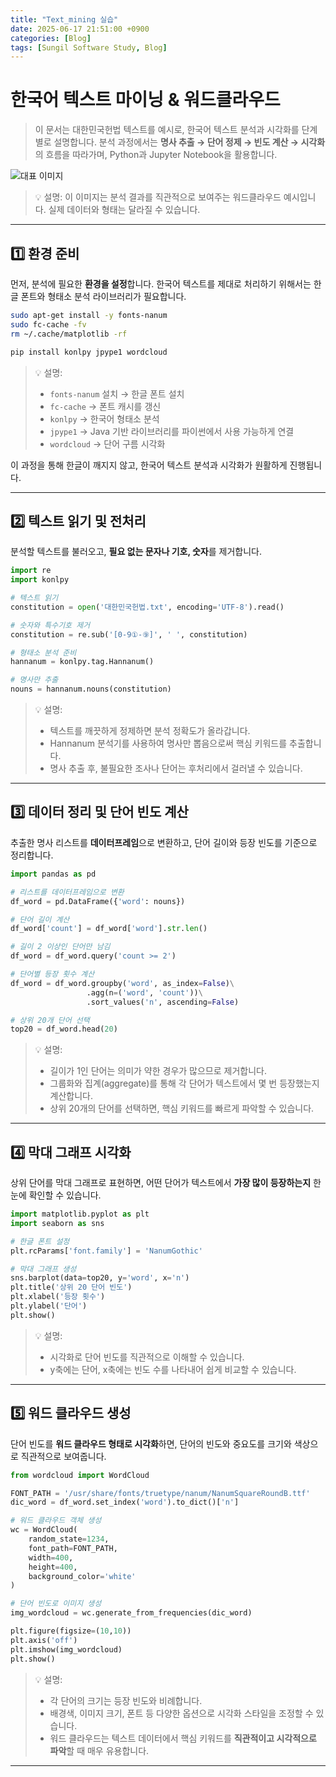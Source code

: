 ```yaml
---
title: "Text_mining 실습"
date: 2025-06-17 21:51:00 +0900
categories: [Blog]
tags: [Sungil Software Study, Blog]
---
```


# 한국어 텍스트 마이닝 & 워드클라우드

> 이 문서는 대한민국헌법 텍스트를 예시로, 한국어 텍스트 분석과 시각화를 단계별로 설명합니다.
> 분석 과정에서는 **명사 추출 → 단어 정제 → 빈도 계산 → 시각화**의 흐름을 따라가며, Python과 Jupyter Notebook을 활용합니다.

![대표 이미지](/Users/gaengji/Desktop/capture/text-mining/TextCloud.png)

> 💡 설명: 이 이미지는 분석 결과를 직관적으로 보여주는 워드클라우드 예시입니다. 실제 데이터와 형태는 달라질 수 있습니다.

---

## 1️⃣ 환경 준비

먼저, 분석에 필요한 **환경을 설정**합니다. 한국어 텍스트를 제대로 처리하기 위해서는 한글 폰트와 형태소 분석 라이브러리가 필요합니다.

```bash
sudo apt-get install -y fonts-nanum
sudo fc-cache -fv
rm ~/.cache/matplotlib -rf

pip install konlpy jpype1 wordcloud
```

> 💡 설명:
>
> * `fonts-nanum` 설치 → 한글 폰트 설치
> * `fc-cache` → 폰트 캐시를 갱신
> * `konlpy` → 한국어 형태소 분석
> * `jpype1` → Java 기반 라이브러리를 파이썬에서 사용 가능하게 연결
> * `wordcloud` → 단어 구름 시각화

이 과정을 통해 한글이 깨지지 않고, 한국어 텍스트 분석과 시각화가 원활하게 진행됩니다.

---

## 2️⃣ 텍스트 읽기 및 전처리

분석할 텍스트를 불러오고, **필요 없는 문자나 기호, 숫자**를 제거합니다.

```python
import re
import konlpy

# 텍스트 읽기
constitution = open('대한민국헌법.txt', encoding='UTF-8').read()

# 숫자와 특수기호 제거
constitution = re.sub('[0-9①-⑨]', ' ', constitution)

# 형태소 분석 준비
hannanum = konlpy.tag.Hannanum()

# 명사만 추출
nouns = hannanum.nouns(constitution)
```

> 💡 설명:
>
> * 텍스트를 깨끗하게 정제하면 분석 정확도가 올라갑니다.
> * Hannanum 분석기를 사용하여 명사만 뽑음으로써 핵심 키워드를 추출합니다.
> * 명사 추출 후, 불필요한 조사나 단어는 후처리에서 걸러낼 수 있습니다.

---

## 3️⃣ 데이터 정리 및 단어 빈도 계산

추출한 명사 리스트를 **데이터프레임**으로 변환하고, 단어 길이와 등장 빈도를 기준으로 정리합니다.

```python
import pandas as pd

# 리스트를 데이터프레임으로 변환
df_word = pd.DataFrame({'word': nouns})

# 단어 길이 계산
df_word['count'] = df_word['word'].str.len()

# 길이 2 이상인 단어만 남김
df_word = df_word.query('count >= 2')

# 단어별 등장 횟수 계산
df_word = df_word.groupby('word', as_index=False)\
                 .agg(n=('word', 'count'))\
                 .sort_values('n', ascending=False)

# 상위 20개 단어 선택
top20 = df_word.head(20)
```

> 💡 설명:
>
> * 길이가 1인 단어는 의미가 약한 경우가 많으므로 제거합니다.
> * 그룹화와 집계(aggregate)를 통해 각 단어가 텍스트에서 몇 번 등장했는지 계산합니다.
> * 상위 20개의 단어를 선택하면, 핵심 키워드를 빠르게 파악할 수 있습니다.

---

## 4️⃣ 막대 그래프 시각화

상위 단어를 막대 그래프로 표현하면, 어떤 단어가 텍스트에서 **가장 많이 등장하는지** 한눈에 확인할 수 있습니다.

```python
import matplotlib.pyplot as plt
import seaborn as sns

# 한글 폰트 설정
plt.rcParams['font.family'] = 'NanumGothic'

# 막대 그래프 생성
sns.barplot(data=top20, y='word', x='n')
plt.title('상위 20 단어 빈도')
plt.xlabel('등장 횟수')
plt.ylabel('단어')
plt.show()
```

> 💡 설명:
>
> * 시각화로 단어 빈도를 직관적으로 이해할 수 있습니다.
> * y축에는 단어, x축에는 빈도 수를 나타내어 쉽게 비교할 수 있습니다.

---

## 5️⃣ 워드 클라우드 생성

단어 빈도를 **워드 클라우드 형태로 시각화**하면, 단어의 빈도와 중요도를 크기와 색상으로 직관적으로 보여줍니다.

```python
from wordcloud import WordCloud

FONT_PATH = '/usr/share/fonts/truetype/nanum/NanumSquareRoundB.ttf'
dic_word = df_word.set_index('word').to_dict()['n']

# 워드 클라우드 객체 생성
wc = WordCloud(
    random_state=1234,
    font_path=FONT_PATH,
    width=400,
    height=400,
    background_color='white'
)

# 단어 빈도로 이미지 생성
img_wordcloud = wc.generate_from_frequencies(dic_word)

plt.figure(figsize=(10,10))
plt.axis('off')
plt.imshow(img_wordcloud)
plt.show()
```

> 💡 설명:
>
> * 각 단어의 크기는 등장 빈도와 비례합니다.
> * 배경색, 이미지 크기, 폰트 등 다양한 옵션으로 시각화 스타일을 조정할 수 있습니다.
> * 워드 클라우드는 텍스트 데이터에서 핵심 키워드를 **직관적이고 시각적으로 파악**할 때 매우 유용합니다.

---

